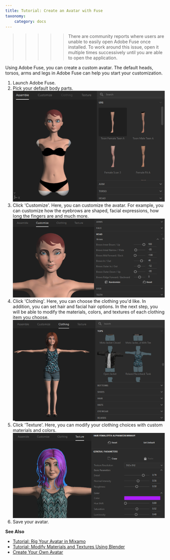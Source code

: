 ```yaml
---
title: Tutorial: Create an Avatar with Fuse
taxonomy:
    category: docs
---
```


>>>>>There are community reports where users are unable to easily open Adobe Fuse once installed. To work around this issue, open it multiple times successively until you are able to open the application.

Using Adobe Fuse, you can create a custom avatar. The default heads, torsos, arms and legs in Adobe Fuse can help you start your customization.

1. Launch Adobe Fuse.
2. Pick your default body parts. ![](fuse-assemble.png)
3. Click 'Customize'. Here, you can customize the avatar. For example, you can customize how the eyebrows are shaped, facial expressions, how long the fingers are and much more. ![](fuse-customize.png)
4. Click 'Clothing'. Here, you can choose the clothing you'd like. In addition, you can set hair and facial hair options. In the next step, you will be able to modify the materials, colors, and textures of each clothing item you choose.![](fuse-clothing.png)
5. Click 'Texture'. Here, you can modify your clothing choices with custom materials and colors. ![](fuse-texture.png)
6. Save your avatar.



**See Also**

+ [Tutorial: Rig Your Avatar in Mixamo](../mixamo-tutorial)
+ [Tutorial: Modify Materials and Textures Using Blender](../blender-tutorial)
+ [Create Your Own Avatar](../create-avatars)

